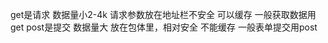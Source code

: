 get是请求  数据量小2-4k  请求参数放在地址栏不安全  可以缓存  一般获取数据用get
post是提交 数据量大      放在包体里，相对安全      不能缓存  一般表单提交用post